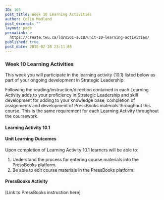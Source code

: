 ```yaml
---
ID: 165
post_title: Week 10 Learning Activities
author: Colin Madland
post_excerpt: ""
layout: page
permalink: >
  https://create.twu.ca/ldrs501-su18/unit-10-learning-activities/
published: true
post_date: 2018-02-28 23:11:08
---
```

<h3>Week 10 Learning Activities</h3>
This week you will participate in the learning activity (10.1) listed below as part of your ongoing development in Strategic Leadership.

Following the reading/instruction/direction contained in each Learning Activity adds to your proficiency in Strategic Leadership and skill development for adding to your knowledge base, completion of assignments and development of PressBooks materials throughout this course. This is the same requirement for each Learning Activity throughout the coursework.
<h4>Learning Activity 10.1</h4>
<h4>Unit Learning Outcomes</h4>
Upon completion of Learning Activity 10.1 learners will be able to:
<ol>
 	<li>Understand the process for entering course materials into the PressBooks platform.</li>
 	<li>Be able to edit course materials in the PressBooks platform.</li>
</ol>
<h4>PressBooks Activity</h4>
[Link to PressBooks instruction here]